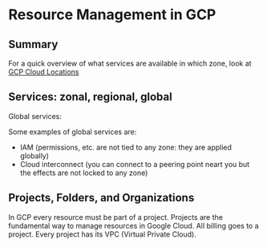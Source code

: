 # Resource Management in GCP

## Summary



For a quick overview of what services are available in which zone, look at [GCP Cloud Locations](https://cloud.google.com/about/locations)

## Services: zonal, regional, global

Global services: 

Some examples of global services are:
- IAM (permissions, etc. are not tied to any zone: they are applied globally)
- Cloud interconnect (you can connect to a peering point neart you but the effects are not locked to any zone)

## Projects, Folders, and Organizations

In GCP every resource must be part of a project.
Projects are the fundamental way to manage resources in Google Cloud.
All billing goes to a project.
Every project has its VPC (Virtual Private Cloud).





